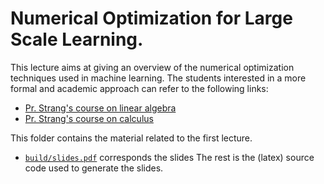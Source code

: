 # Numerical Optimization for Large Scale Learning.

This lecture aims at giving an overview of the numerical optimization techniques used in machine learning.
The students interested in a more formal and academic approach can refer to the following links:
- [Pr. Strang's course on linear algebra](https://www.youtube.com/playlist?list=PLE7DDD91010BC51F8)
- [Pr. Strang's course on calculus](https://www.youtube.com/playlist?list=PLBE9407EA64E2C318)

This folder contains the material related to the first lecture.
- [`build/slides.pdf`](build/slides.pdf) corresponds the slides
The rest is the (latex) source code used to generate the slides.
